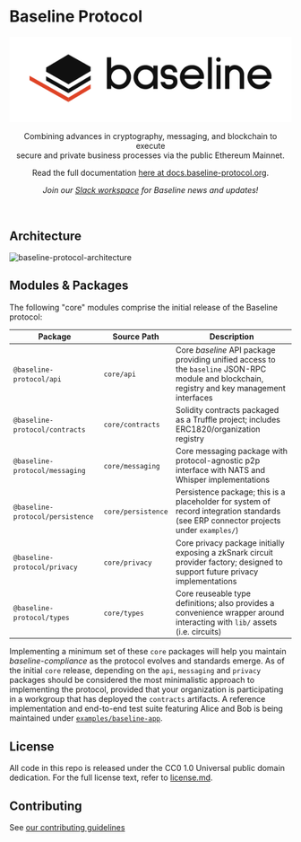 # Baseline Protocol

<div align="center">
  <img alt="Baseline" src="docs/assets/baseline-logo/Web/examples/PNGs/horizontal/baselineHorizontal-Logo-FullColor.png" />
  <p>
    Combining advances in cryptography, messaging, and blockchain to execute
    <br/>
    secure and private business processes via the public Ethereum Mainnet.
  </p>
  Read the full documentation <a href="https://docs.baseline-protocol.org">here at docs.baseline-protocol.org</a>.
  <p>
    <em>Join our <a href="https://communityinviter.com/apps/ethereum-baseline/join-us">Slack workspace</a> for Baseline news and updates!</em>
  </p>
  <br/>
</div>

## Architecture

![baseline-protocol-architecture](https://user-images.githubusercontent.com/161261/86216093-7d754480-bb4b-11ea-9b43-cafa52454baf.png)

## Modules & Packages

The following "core" modules comprise the initial release of the Baseline protocol:

| Package | Source Path | Description |
| -------- | ----- | ----------- |
| `@baseline-protocol/api` | `core/api` | Core *baseline* API package providing unified access to the `baseline` JSON-RPC module and blockchain, registry and key management interfaces |
| `@baseline-protocol/contracts` | `core/contracts` | Solidity contracts packaged as a Truffle project; includes ERC1820/organization registry |
| `@baseline-protocol/messaging` | `core/messaging` | Core messaging package with protocol-agnostic p2p interface with NATS and Whisper implementations |
| `@baseline-protocol/persistence` | `core/persistence` | Persistence package; this is a placeholder for system of record integration standards (see ERP connector projects under `examples/`) |
| `@baseline-protocol/privacy` | `core/privacy` | Core privacy package initially exposing a zkSnark circuit provider factory; designed to support future privacy implementations |
| `@baseline-protocol/types` | `core/types` | Core reuseable type definitions; also provides a convenience wrapper around interacting with `lib/` assets (i.e. circuits) |

Implementing a minimum set of these `core` packages will help you maintain *baseline-compliance* as the protocol evolves and standards emerge. As of the initial `core` release, depending on the `api`, `messaging` and `privacy` packages should be considered the most minimalistic approach to implementing the protocol, provided that your organization is participating in a workgroup that has deployed the `contracts` artifacts. A reference implementation and end-to-end test suite featuring Alice and Bob is being maintained under [`examples/baseline-app`](tree/master/examples).

## License

All code in this repo is released under the CC0 1.0 Universal public domain dedication. For the full license text, refer to [license.md](license.md).

## Contributing

See [our contributing guidelines](CONTRIBUTING.md)
